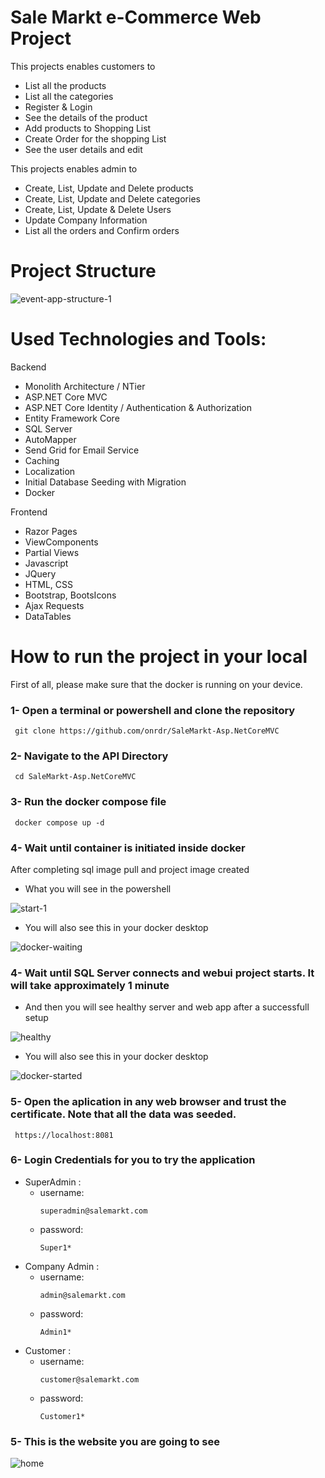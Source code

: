 # Sale Markt e-Commerce Web Project 
This projects enables customers to 
  - List all the products
  - List all the categories
  - Register & Login
  - See the details of the product
  - Add products to Shopping List
  - Create Order for the shopping List
  - See the user details and edit
    
This projects enables admin to 
  - Create, List, Update and Delete products
  - Create, List, Update and Delete categories
  - Create, List, Update & Delete Users
  - Update Company Information
  - List all the orders and Confirm orders

# Project Structure
  ![event-app-structure-1](https://user-images.githubusercontent.com/106915107/228821415-7b3820ec-3d6c-4662-b60d-e63f8a6bb07e.png)
  
# Used Technologies and Tools:
Backend
- Monolith Architecture / NTier
- ASP.NET Core MVC
- ASP.NET Core Identity / Authentication & Authorization
- Entity Framework Core
- SQL Server
- AutoMapper
- Send Grid for Email Service
- Caching
- Localization
- Initial Database Seeding with Migration
- Docker
  
Frontend
- Razor Pages
- ViewComponents
- Partial Views
- Javascript
- JQuery
- HTML, CSS
- Bootstrap, BootsIcons
- Ajax Requests
- DataTables

# How to run the project in your local  
First of all, please make sure that the docker is running on your device.

### 1- Open a terminal or powershell and clone the repository
```
 git clone https://github.com/onrdr/SaleMarkt-Asp.NetCoreMVC
```

### 2- Navigate to the API Directory
```
 cd SaleMarkt-Asp.NetCoreMVC
```

### 3- Run the docker compose file
```
 docker compose up -d
```

### 4- Wait until container is initiated inside docker 
After completing sql image pull and project image created 
- What you will see in the powershell

![start-1](https://github.com/onrdr/SaleMarkt-Asp.NetCoreMVC/assets/106915107/ac7bfc0c-7cc3-4ac6-a4de-63cd781ed7d4)

- You will also see this in your docker desktop

![docker-waiting](https://github.com/onrdr/SaleMarkt-Asp.NetCoreMVC/assets/106915107/99d79aa4-4538-455f-8500-425dba833b75)

### 4- Wait until SQL Server connects and webui project starts. It will take approximately 1 minute 
- And then you will see healthy server and web app after a successfull setup

![healthy](https://github.com/onrdr/SaleMarkt-Asp.NetCoreMVC/assets/106915107/f4ca3493-d683-41be-9d60-146a31891521)

- You will also see this in your docker desktop

![docker-started](https://github.com/onrdr/SaleMarkt-Asp.NetCoreMVC/assets/106915107/38520d1e-31d5-4be4-b8c9-f82a04638a0f)

### 5- Open the aplication in any web browser and trust the certificate. Note that all the data was seeded. 
```
 https://localhost:8081
```

### 6- Login Credentials for you to try the application
- SuperAdmin : 
  - username:
    ```
    superadmin@salemarkt.com
    ```
  - password:
    ```
    Super1*
    ```
- Company Admin : 
  - username:
    ```
    admin@salemarkt.com
    ```
  - password:
    ```
    Admin1*
    ```
- Customer : 
  - username:
    ```
    customer@salemarkt.com
    ```
  - password:
    ```
    Customer1*
    ```

### 5- This is the website you are going to see

![home](https://github.com/onrdr/SaleMarkt-Asp.NetCoreMVC/assets/106915107/d754cb0b-8165-4a7e-bc0a-7d1d35d76c86)

